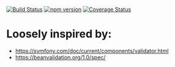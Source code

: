 [![Build Status](https://travis-ci.org/stopsopa/validator.svg?branch=v0.0.36)](https://travis-ci.org/stopsopa/validator)
[![npm version](https://badge.fury.io/js/%40stopsopa%2Fvalidator.svg)](https://badge.fury.io/js/%40stopsopa%2Fvalidator)
[![Coverage Status](https://coveralls.io/repos/github/stopsopa/validator/badge.svg?branch=v0.0.36)](https://coveralls.io/github/stopsopa/validator?branch=v0.0.36)

# Loosely inspired by:
- https://symfony.com/doc/current/components/validator.html
- https://beanvalidation.org/1.0/spec/


